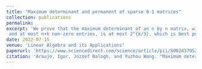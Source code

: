 ```yaml
---
title: "Maximum determinant and permanent of sparse 0-1 matrices"
collection: publications
permalink: 
excerpt: 'We prove that the maximum determinant of an n by n matrix, with entries in {0,1}
 and at most n+k non-zero entries, is at most 2^{k/3}, which is best possible when k is a multiple of 3.'
date: 2022-07-15
venue: 'Linear Algebra and its Applications'
paperurl: 'https://www.sciencedirect.com/science/article/pii/S0024379522001215casa_token=zzkE6NHs0KsAAAAA:98eHGZcOHAqNfMEnPx17lbKJL54rhTptQekjH7mDY5nLQca1mnqsEMagDc-yH5s2Oag_I-gsOA'
citation: 'Araujo, Igor, József Balogh, and Yuzhou Wang. "Maximum determinant and permanent of sparse 0-1 matrices." Linear Algebra and its Applications 645 (2022): 194-228.'
---
```

